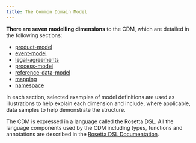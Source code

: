 ```yaml
---
title: The Common Domain Model
---
```


**There are seven modelling dimensions** to the CDM, which are detailed
in the following sections:

- [product-model](/docs/product-model) 
- [event-model](/docs/event-model) 
- [legal-agreements](/docs/legal-agreements)
- [process-model](/docs/process-model)
- [reference-data-model](/docs/reference-data-model) 
- [mapping](/docs/mapping)
- [namespace](/docs/namespace)


In each section, selected examples of model definitions are used as
illustrations to help explain each dimension and include, where
applicable, data samples to help demonstrate the structure.

The CDM is expressed in a language called the Rosetta DSL. All the
language components used by the CDM including types, functions and
annotations are described in the [Rosetta DSL Documentation](https://docs.rosetta-technology.io/rosetta/rosetta-dsl/rosetta-modelling-component).
